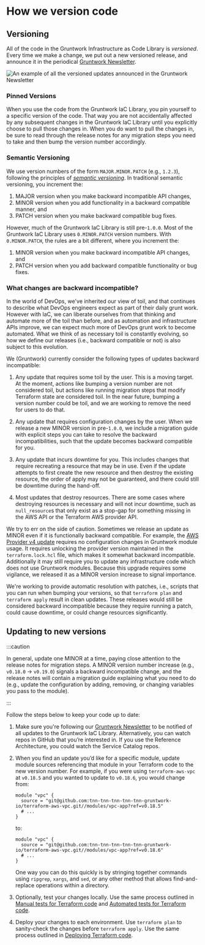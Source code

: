 # How we version code

## Versioning

All of the code in the Gruntwork Infrastructure as Code Library is _versioned_. Every time we make a change, we put out a new
versioned release, and announce it in the periodical
[Gruntwork Newsletter](https://blog.gruntwork.io/tagged/gruntwork-newsletter).

![An example of all the versioned updates announced in the Gruntwork Newsletter](/img/guides/stay-up-to-date/newsletter.png)

### Pinned Versions

When you use the code from the Gruntwork IaC Library, you pin yourself to a specific version of the code. That way 
you are not accidentally affected by any subsequent changes in the Gruntwork IaC Library until you explicitly choose to
pull those changes in. When you do want to pull the changes in, be sure to read through the release notes for any 
migration steps you need to take and then bump the version number accordingly.

### Semantic Versioning

We use version numbers of the form `MAJOR.MINOR.PATCH` (e.g., `1.2.3`), following the principles of
_[semantic versioning](https://semver.org)_. In traditional semantic versioning, you increment the:

1. MAJOR version when you make backward incompatible API changes,
2. MINOR version when you add functionality in a backward compatible manner, and
3. PATCH version when you make backward compatible bug fixes.

However, much of the Gruntwork IaC Library is still pre-`1.0.0`. Most of the Gruntwork IaC Library uses 
`0.MINOR.PATCH` version numbers. With `0.MINOR.PATCH`, the rules are a bit different, where you increment the:

1. MINOR version when you make backward incompatible API changes, and
2. PATCH version when you add backward compatible functionality or bug fixes.

### What changes are backward incompatible?

In the world of DevOps, we've inherited our view of toil, and that continues to describe what DevOps engineers expect 
as part of their daily grunt work. However with IaC, we can liberate ourselves from that thinking and automate more of 
the toil than before, and as automation and infrastructure APIs improve, we can expect much more of DevOps grunt work 
to become automated. What we think of as necessary toil is constantly evolving, so how we define our releases (i.e., 
backward compatible or not) is also subject to this evolution.

We (Gruntwork) currently consider the following types of updates backward incompatible:

1. Any update that requires some toil by the user. This is a moving target. At the moment, actions like bumping a
version number are not considered toil, but actions like running migration steps that modify Terraform state are
considered toil. In the near future, bumping a version number could be toil, and we are working to remove the need
for users to do that.

2. Any update that requires configuration changes by the user. When we release a new MINOR version in pre-`1.0.0`, we 
include a migration guide with explicit steps you can take to resolve the backward incompatibilities, such that the 
update becomes backward compatible for you. 

3. Any update that incurs downtime for you. This includes changes that require recreating a resource that may be in 
use. Even if the update attempts to first create the new resource and then destroy the existing resource, the order of
apply may not be guaranteed, and there could still be downtime during the hand-off.

4. Most updates that destroy resources. There are some cases where destroying resources is necessary and will not incur 
downtime, such as `null_resource`s that only exist as a stop-gap for something missing in the AWS API or the Terraform
AWS provider API.

We try to err on the side of caution. Sometimes we release an update as MINOR even if it is functionally backward 
compatible. For example, the [AWS Provider v4 update](/guides/stay-up-to-date/terraform/how-to-update-to-aws-provider-v4)
requires no configuration changes in Gruntwork module usage. It requires unlocking the provider version maintained in 
the `terraform.lock.hcl` file, which makes it somewhat backward incompatible. Additionally it may still require you to 
update any infrastructure code which does not use Gruntwork modules. Because this upgrade requires some vigilance, we 
released it as a MINOR version increase to signal importance.

We're working to provide automatic resolution with patches, i.e., scripts that you can run when bumping your versions,
so that `terraform plan` and `terraform apply` result in clean updates. These releases would still be considered
backward incompatible because they require running a patch, could cause downtime, or could change resources 
significantly.

## Updating to new versions

:::caution

In general, update one MINOR at a time, paying close attention to the release notes for migration steps. A MINOR 
version number increase (e.g., `v0.18.0` → `v0.19.0`) signals a backward incompatible change, and the release 
notes will contain a migration guide explaining what you need to do (e.g., update the configuration by adding, 
removing, or changing variables you pass to the module).

:::

Follow the steps below to keep your code up to date:

1.  Make sure you're following our [Gruntwork Newsletter](https://blog.gruntwork.io/tagged/gruntwork-newsletter)
    to be notified of all updates to the Gruntwork IaC Library. Alternatively, you can watch repos in GitHub that 
    you’re interested in. If you use the Reference Architecture, you could watch the Service Catalog repos.

2.  When you find an update you’d like for a specific module, update module sources referencing that module in your 
    Terraform code to the new version number. For example, if you were using `terraform-aws-vpc` at `v0.18.5` and you
    wanted to update to `v0.18.6`, you would change from:

    ```hcl
    module "vpc" {
      source = "git@github.com:tnn-tnn-tnn-tnn-tnn-gruntwork-io/terraform-aws-vpc.git//modules/vpc-app?ref=v0.18.5"
      # ...
    }
    ```

    to:

    ```hcl
    module "vpc" {
      source = "git@github.com:tnn-tnn-tnn-tnn-tnn-gruntwork-io/terraform-aws-vpc.git//modules/vpc-app?ref=v0.18.6"
      # ...
    }
    ```

    One way you can do this quickly is by stringing together commands using `ripgrep`, `xargs`, and `sed`, or any other
    method that allows find-and-replace operations within a directory.

3.  Optionally, test your changes locally. Use the same process outlined in 
    [Manual tests for Terraform code](/intro/first-deployment/testing#manual-tests-for-terraform-code) and
    [Automated tests for Terraform code](/intro/first-deployment/testing#automated-tests-for-terraform-code).

4.  Deploy your changes to each environment. Use `terraform plan` to sanity-check the changes before `terraform apply`.
    Use the same process outlined in [Deploying Terraform code](#deploy_terraform).
